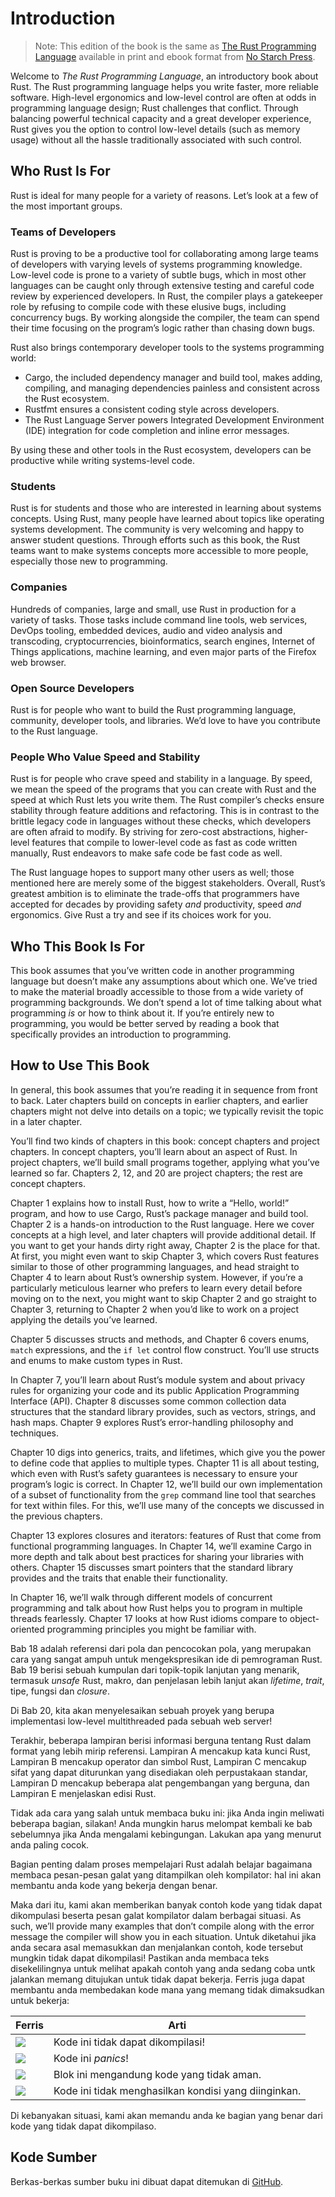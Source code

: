 # Introduction

> Note: This edition of the book is the same as [The Rust Programming
> Language][nsprust] available in print and ebook format from [No Starch
> Press][nsp].

[nsprust]: https://nostarch.com/rust
[nsp]: https://nostarch.com/

Welcome to *The Rust Programming Language*, an introductory book about Rust.
The Rust programming language helps you write faster, more reliable software.
High-level ergonomics and low-level control are often at odds in programming
language design; Rust challenges that conflict. Through balancing powerful
technical capacity and a great developer experience, Rust gives you the option
to control low-level details (such as memory usage) without all the hassle
traditionally associated with such control.

## Who Rust Is For

Rust is ideal for many people for a variety of reasons. Let’s look at a few of
the most important groups.

### Teams of Developers

Rust is proving to be a productive tool for collaborating among large teams of
developers with varying levels of systems programming knowledge. Low-level code
is prone to a variety of subtle bugs, which in most other languages can be
caught only through extensive testing and careful code review by experienced
developers. In Rust, the compiler plays a gatekeeper role by refusing to
compile code with these elusive bugs, including concurrency bugs. By working
alongside the compiler, the team can spend their time focusing on the program’s
logic rather than chasing down bugs.

Rust also brings contemporary developer tools to the systems programming world:

* Cargo, the included dependency manager and build tool, makes adding,
  compiling, and managing dependencies painless and consistent across the Rust
  ecosystem.
* Rustfmt ensures a consistent coding style across developers.
* The Rust Language Server powers Integrated Development Environment (IDE)
  integration for code completion and inline error messages.

By using these and other tools in the Rust ecosystem, developers can be
productive while writing systems-level code.

### Students

Rust is for students and those who are interested in learning about systems
concepts. Using Rust, many people have learned about topics like operating
systems development. The community is very welcoming and happy to answer
student questions. Through efforts such as this book, the Rust teams want to
make systems concepts more accessible to more people, especially those new to
programming.

### Companies

Hundreds of companies, large and small, use Rust in production for a variety of
tasks. Those tasks include command line tools, web services, DevOps tooling,
embedded devices, audio and video analysis and transcoding, cryptocurrencies,
bioinformatics, search engines, Internet of Things applications, machine
learning, and even major parts of the Firefox web browser.

### Open Source Developers

Rust is for people who want to build the Rust programming language, community,
developer tools, and libraries. We’d love to have you contribute to the Rust
language.

### People Who Value Speed and Stability

Rust is for people who crave speed and stability in a language. By speed, we
mean the speed of the programs that you can create with Rust and the speed at
which Rust lets you write them. The Rust compiler’s checks ensure stability
through feature additions and refactoring. This is in contrast to the brittle
legacy code in languages without these checks, which developers are often
afraid to modify. By striving for zero-cost abstractions, higher-level features
that compile to lower-level code as fast as code written manually, Rust
endeavors to make safe code be fast code as well.

The Rust language hopes to support many other users as well; those mentioned
here are merely some of the biggest stakeholders. Overall, Rust’s greatest
ambition is to eliminate the trade-offs that programmers have accepted for
decades by providing safety *and* productivity, speed *and* ergonomics. Give
Rust a try and see if its choices work for you.

## Who This Book Is For

This book assumes that you’ve written code in another programming language but
doesn’t make any assumptions about which one. We’ve tried to make the material
broadly accessible to those from a wide variety of programming backgrounds. We
don’t spend a lot of time talking about what programming *is* or how to think
about it. If you’re entirely new to programming, you would be better served by
reading a book that specifically provides an introduction to programming.

## How to Use This Book

In general, this book assumes that you’re reading it in sequence from front to
back. Later chapters build on concepts in earlier chapters, and earlier
chapters might not delve into details on a topic; we typically revisit the
topic in a later chapter.

You’ll find two kinds of chapters in this book: concept chapters and project
chapters. In concept chapters, you’ll learn about an aspect of Rust. In project
chapters, we’ll build small programs together, applying what you’ve learned so
far. Chapters 2, 12, and 20 are project chapters; the rest are concept chapters.

Chapter 1 explains how to install Rust, how to write a “Hello, world!” program,
and how to use Cargo, Rust’s package manager and build tool. Chapter 2 is a
hands-on introduction to the Rust language. Here we cover concepts at a high
level, and later chapters will provide additional detail. If you want to get
your hands dirty right away, Chapter 2 is the place for that. At first, you
might even want to skip Chapter 3, which covers Rust features similar to those
of other programming languages, and head straight to Chapter 4 to learn about
Rust’s ownership system. However, if you’re a particularly meticulous learner
who prefers to learn every detail before moving on to the next, you might want
to skip Chapter 2 and go straight to Chapter 3, returning to Chapter 2 when
you’d like to work on a project applying the details you’ve learned.

Chapter 5 discusses structs and methods, and Chapter 6 covers enums, `match`
expressions, and the `if let` control flow construct. You’ll use structs and
enums to make custom types in Rust.

In Chapter 7, you’ll learn about Rust’s module system and about privacy rules
for organizing your code and its public Application Programming Interface
(API). Chapter 8 discusses some common collection data structures that the
standard library provides, such as vectors, strings, and hash maps. Chapter 9
explores Rust’s error-handling philosophy and techniques.

Chapter 10 digs into generics, traits, and lifetimes, which give you the power
to define code that applies to multiple types. Chapter 11 is all about testing,
which even with Rust’s safety guarantees is necessary to ensure your program’s
logic is correct. In Chapter 12, we’ll build our own implementation of a subset
of functionality from the `grep` command line tool that searches for text
within files. For this, we’ll use many of the concepts we discussed in the
previous chapters.

Chapter 13 explores closures and iterators: features of Rust that come from
functional programming languages. In Chapter 14, we’ll examine Cargo in more
depth and talk about best practices for sharing your libraries with others.
Chapter 15 discusses smart pointers that the standard library provides and the
traits that enable their functionality.

In Chapter 16, we’ll walk through different models of concurrent programming
and talk about how Rust helps you to program in multiple threads fearlessly.
Chapter 17 looks at how Rust idioms compare to object-oriented programming
principles you might be familiar with.

Bab 18 adalah referensi dari pola dan pencocokan pola, yang merupakan cara yang sangat ampuh
untuk mengekspresikan ide di pemrograman Rust. Bab 19 berisi sebuah 
kumpulan dari topik-topik lanjutan yang menarik, termasuk _unsafe_ Rust, makro, dan 
penjelasan lebih lanjut akan _lifetime_, _trait_, tipe, fungsi dan _closure_.

Di Bab 20, kita akan menyelesaikan sebuah proyek yang berupa implementasi low-level
multithreaded pada sebuah web server!

Terakhir, beberapa lampiran berisi informasi berguna tentang Rust dalam format yang lebih
mirip referensi. Lampiran A mencakup kata kunci Rust, Lampiran B 
mencakup operator dan simbol Rust, Lampiran C mencakup sifat yang dapat diturunkan 
yang disediakan oleh perpustakaan standar, Lampiran D mencakup beberapa alat pengembangan yang berguna, dan Lampiran E menjelaskan edisi Rust.

Tidak ada cara yang salah untuk membaca buku ini: jika Anda ingin meliwati beberapa bagian, silakan!
Anda mungkin harus melompat kembali ke bab sebelumnya jika Anda mengalami
kebingungan. Lakukan apa yang menurut anda paling cocok.

<span id="ferris"></span>

Bagian penting dalam proses mempelajari Rust adalah belajar bagaimana membaca
pesan-pesan galat yang ditampilkan oleh kompilator: hal ini akan membantu anda kode yang bekerja dengan benar.

Maka dari itu, kami akan memberikan banyak contoh kode yang tidak dapat dikompulasi beserta 
pesan galat kompilator dalam berbagai situasi. 
As such, we’ll provide many examples that don’t compile along with the error
message the compiler will show you in each situation. Untuk diketahui jika anda 
secara asal 
memasukkan dan menjalankan contoh, kode tersebut mungkin tidak dapat dikompilasi!  Pastikan anda membaca 
teks disekelilingnya untuk melihat apakah contoh yang anda sedang coba untk jalankan
memang ditujukan untuk tidak dapat bekerja. 
Ferris juga dapat membantu anda membedakan kode mana yang memang tidak dimaksudkan untuk bekerja:

| Ferris                                                                 | Arti                                          |
|------------------------------------------------------------------------|--------------------------------------------------|
| <img src="img/ferris/does_not_compile.svg" class="ferris-explain"/>    | Kode ini tidak dapat dikompilasi!                      |
| <img src="img/ferris/panics.svg" class="ferris-explain"/>              | Kode ini _panics_!                                |
| <img src="img/ferris/unsafe.svg" class="ferris-explain"/>              | Blok ini mengandung kode yang tidak aman.            |
| <img src="img/ferris/not_desired_behavior.svg" class="ferris-explain"/>| Kode ini tidak menghasilkan kondisi yang diinginkan. |

Di kebanyakan situasi, kami akan memandu anda ke bagian yang benar dari kode yang tidak dapat dikompilaso.

## Kode Sumber

Berkas-berkas sumber buku ini dibuat dapat ditemukan di [GitHub][book].

[book]: https://github.com/rust-lang/book/tree/master/src
